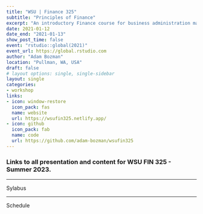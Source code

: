 ```yaml
---
title: "WSU | Finance 325"
subtitle: "Principles of Finance"
excerpt: "An introductory Finance course for business administration majors at Washington State University."
date: 2021-01-12
date_end: "2021-01-13"
show_post_time: false
event: "rstudio::global(2021)"
event_url: https://global.rstudio.com
author: "Adam Bozman"
location: "Pullman, WA, USA"
draft: false
# layout options: single, single-sidebar
layout: single
categories:
- workshop
links:
- icon: window-restore
  icon_pack: fas
  name: website
  url: https://wsufin325.netlify.app/
- icon: github
  icon_pack: fab
  name: code
  url: https://github.com/adam-bozman/wsufin325
---
```


### Links to all presentation and content for WSU FIN 325 - Summer 2023.

--- 

Sylabus

---

Schedule

